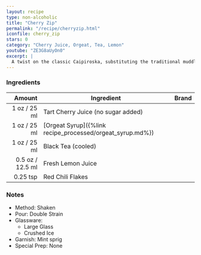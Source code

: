 ```yaml
---
layout: recipe
type: non-alcoholic
title: "Cherry Zip"
permalink: "/recipe/cherryzip.html"
iconfile: cherry_zip
stars: 0
category: "Cherry Juice, Orgeat, Tea, Lemon"
youtube: "ZE3G8aUyOn0"
excerpt: |
  A twist on the classic Caipiroska, substituting the traditional muddled limes with sweet cherries. The result is a tangy and fruity cocktail with a subtle sweetness.
---
```


### Ingredients

|   Amount | Ingredient                                      | Brand |
| -------: | ----------------------------------------------- | ----- |
|     1 oz / 25 ml | Tart Cherry Juice (no sugar added)              |
|     1 oz / 25 ml | [Orgeat Syrup]({%link recipe_processed/orgeat_syrup.md%}) |
|     1 oz / 25 ml | Black Tea (cooled)                              |
|   0.5 oz / 12.5 ml | Fresh Lemon Juice                               |
| 0.25 tsp | Red Chili Flakes                                |

### Notes

- Method: Shaken
- Pour: Double Strain
- Glassware:
  - Large Glass
  - Crushed Ice
- Garnish: Mint sprig
- Special Prep: None
